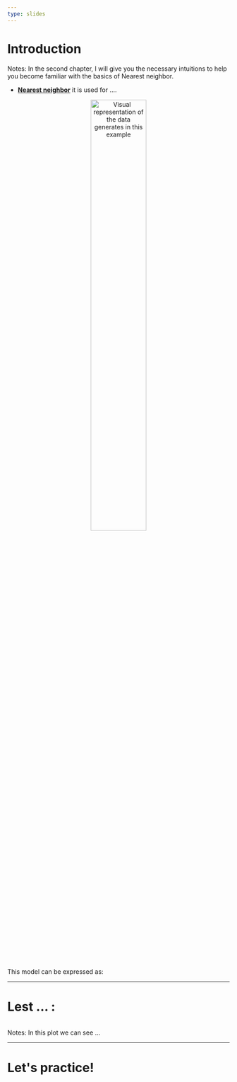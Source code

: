 ```yaml
---
type: slides
---
```


# Introduction

Notes: In the second chapter, I will give you the necessary intuitions to help you become familiar with the basics of Nearest neighbor.

- __[Nearest neighbor](https://en.wikipedia.org/wiki/K-nearest_neighbors_algorithm)__ it is used for .... 


<div style="text-align:center">
    <img src="./nearest_neighbor.png" 
    alt="Visual representation of the data generates in this example" 
    width="50%">
</div>


This model can be expressed as:

---

# Lest ... :

```python

```


Notes: In this plot we can see ...

---

# Let's practice!
